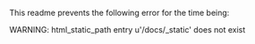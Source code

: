 This readme prevents the following error for the time being:

WARNING: html_static_path entry u'/docs/_static' does not exist

